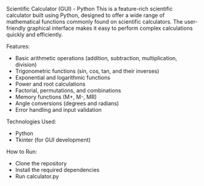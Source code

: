 Scientific Calculator (GUI) - Python
This is a feature-rich scientific calculator built using Python, designed to offer a wide range of mathematical functions commonly found on scientific calculators. The user-friendly graphical interface makes it easy to perform complex calculations quickly and efficiently.

Features:
- Basic arithmetic operations (addition, subtraction, multiplication, division)
- Trigonometric functions (sin, cos, tan, and their inverses)
- Exponential and logarithmic functions
- Power and root calculations
- Factorial, permutations, and combinations
- Memory functions (M+, M-, MR)
- Angle conversions (degrees and radians)
- Error handling and input validation

Technologies Used:
- Python
- Tkinter (for GUI development)

How to Run:
- Clone the repository
- Install the required dependencies
- Run calculator.py
